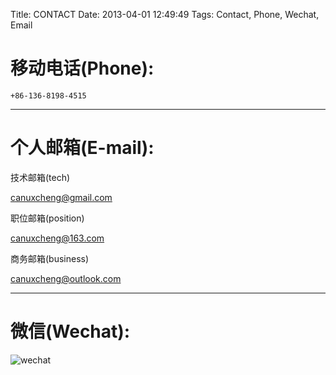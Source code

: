 Title: CONTACT
Date: 2013-04-01 12:49:49
Tags: Contact, Phone, Wechat, Email



# 移动电话(Phone):

    +86-136-8198-4515

***

# 个人邮箱(E-mail):

技术邮箱(tech)

<canuxcheng@gmail.com>

职位邮箱(position)

<canuxcheng@163.com>

商务邮箱(business)

<canuxcheng@outlook.com>

***

# 微信(Wechat):

![wechat](/images/wechatpay.jpg)

